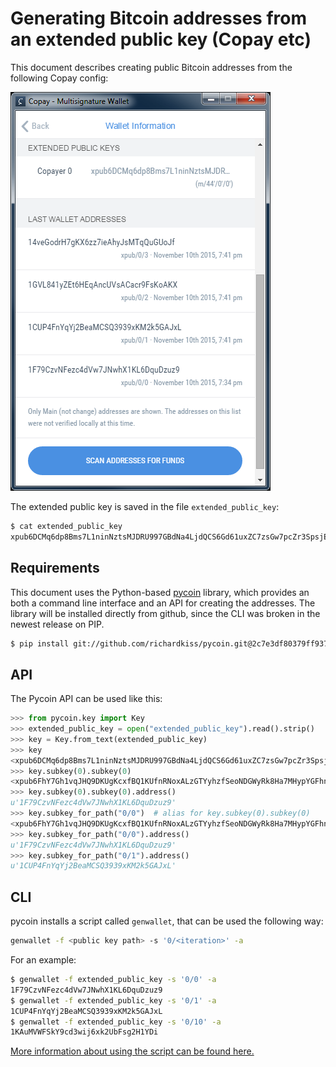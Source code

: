 Generating Bitcoin addresses from an extended public key (Copay etc)
====================================================================

This document describes creating public Bitcoin addresses from the following
Copay config:

![](https://github.com/koirikivi/address-generation-poc/blob/master/img/copay-config.png)

The extended public key is saved in the file `extended_public_key`:

```bash
$ cat extended_public_key
xpub6DCMq6dp8Bms7L1ninNztsMJDRU997GBdNa4LjdQCS6Gd61uxZC7zsGw7pcZr3SpsjEBcUyGp3URrJRv1EkSS448BPPmHRbWDhWkFWFFXLp
```

Requirements
------------

This document uses the Python-based [pycoin](https://github.com/richardkiss/pycoin) library,
which provides an both a command line interface and an API for creating the
addresses. The library will be installed directly from github, since the CLI
was broken in the newest release on PIP.

```bash
$ pip install git://github.com/richardkiss/pycoin.git@2c7e3df80379ff937ce02c1d8779a5dd7e277e15#egg=pycoin
```

API
---

The Pycoin API can be used like this:

```python
>>> from pycoin.key import Key
>>> extended_public_key = open("extended_public_key").read().strip()
>>> key = Key.from_text(extended_public_key)
>>> key
<xpub6DCMq6dp8Bms7L1ninNztsMJDRU997GBdNa4LjdQCS6Gd61uxZC7zsGw7pcZr3SpsjEBcUyGp3URrJRv1EkSS448BPPmHRbWDhWkFWFFXLp>
>>> key.subkey(0).subkey(0)
<xpub6FhY7Gh1vqJHQ9DKUgKcxfBQ1KUfnRNoxALzGTYyhzfSeoNDGWyRk8Ha7MHypYGFhnc6tkCtsAr6QsJTtgejB28jotPpG1DzhdT96gXfFka>
>>> key.subkey(0).subkey(0).address()
u'1F79CzvNFezc4dVw7JNwhX1KL6DquDzuz9'
>>> key.subkey_for_path("0/0")  # alias for key.subkey(0).subkey(0)
<xpub6FhY7Gh1vqJHQ9DKUgKcxfBQ1KUfnRNoxALzGTYyhzfSeoNDGWyRk8Ha7MHypYGFhnc6tkCtsAr6QsJTtgejB28jotPpG1DzhdT96gXfFka>
>>> key.subkey_for_path("0/0").address()
u'1F79CzvNFezc4dVw7JNwhX1KL6DquDzuz9'
>>> key.subkey_for_path("0/1").address()
u'1CUP4FnYqYj2BeaMCSQ3939xKM2k5GAJxL'
```

CLI
---

pycoin installs a script called `genwallet`, that can be used the following
way:

```bash
genwallet -f <public key path> -s '0/<iteration>' -a
```

For an example:

```bash
$ genwallet -f extended_public_key -s '0/0' -a
1F79CzvNFezc4dVw7JNwhX1KL6DquDzuz9
$ genwallet -f extended_public_key -s '0/1' -a
1CUP4FnYqYj2BeaMCSQ3939xKM2k5GAJxL
$ genwallet -f extended_public_key -s '0/10' -a
1KAuMVWFSkY9cd3wij6xk2UbFsg2H1YDi
```

[More information about using the script can be found here.](http://blog.richardkiss.com/?p=313)
